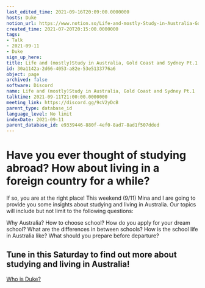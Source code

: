 ```yaml
---
last_edited_time: 2021-09-16T20:09:00.0000000
hosts: Duke
notion_url: https://www.notion.so/Life-and-mostly-Study-in-Australia-Gold-Coast-and-Sydney-Pt-1-30a1142a2d664053a82e53e5133776a6
created_time: 2021-07-20T20:15:00.0000000
tags:
- Talk
- 2021-09-11
- Duke
sign_up_here: 
title: Life and (mostly)Study in Australia, Gold Coast and Sydney Pt.1
id: 30a1142a-2d66-4053-a82e-53e5133776a6
object: page
archived: false
software: Discord
name: Life and (mostly)Study in Australia, Gold Coast and Sydney Pt.1
talktime: 2021-09-11T21:00:00.0000000
meeting_link: https://discord.gg/9cV2yDcB
parent_type: database_id
language_level: No limit
indexDate: 2021-09-11
parent_database_id: e9339446-880f-4ef0-8ad7-8ad1f507dded
---
```



# Have you ever thought of studying abroad? How about living in a foreign country for a while?

If so, you are at the right place! This weekend (9/11) Mina and I are going to provide you some insights about studying and living in Australia. Our topics will include but not limit to the following questions:

Why Australia?
How to choose school?
How do you apply for your dream school?
What are the differences in between schools?
How is the school life in Australia like?
What should you prepare before departure?

## Tune in this Saturday to find out more about studying and living in Australia!
[Who is Duke?](/e0958ccc596f4efea798c99507f0f16e)









